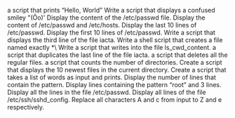a script that prints “Hello, World”
Write a script that displays a confused smiley "(Ôo)'
Display the content of the /etc/passwd file.
Display the content of /etc/passwd and /etc/hosts.
Display the last 10 lines of /etc/passwd.
Display the first 10 lines of /etc/passwd.
Write a script that displays the third line of the file iacta.
Write a shell script that creates a file named exactly \*\\
Write a script that writes into the file ls_cwd_content.
a script that duplicates the last line of the file iacta.
a script that deletes all the regular files.
a script that counts the number of directories.
Create a script that displays the 10 newest files in the current directory.
Create a script that takes a list of words as input and prints.
Display the number of lines that contain the pattern.
Display lines containing the pattern “root” and 3 lines.
Display all the lines in the file /etc/passwd.
Display all lines of the file /etc/ssh/sshd_config.
Replace all characters A and c from input to Z and e respectively.
